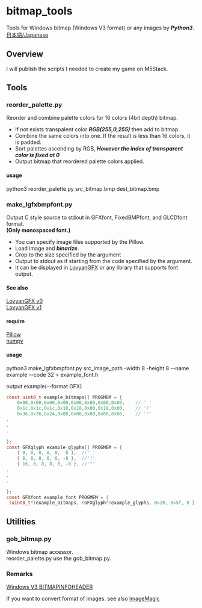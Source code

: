 # bitmap_tools
Tools for Windows bitmap (Windows V3 format) or any images by ***Python3***.  
[日本語/Japanese](README.ja.md)

## Overview
I will publish the scripts I needed to create my game on M5Stack.

## Tools
### reorder\_palette.py
Reorder and combine palette colors for 16 colors (4bit depth) bitmap.  

- If not exists transpalent color ***RGB(255,0,255)*** then add to bitmap.
- Combine the same colors into one. If the result is less than 16 colors, it is padded.
- Sort palettes ascending by RGB, ***However the index of transparent color is fixed at 0***
- Output bitmap that reordered palette colors applied.

#### usage
python3 reorder\_palette.py src\_bitmap.bmp dest\_bitmap.bmp 

### make\_lgfxbmpfont.py
Output C style source to stdout in GFXfont, FixedBMPfont, and GLCDfont format.  
**(Only monospaced font.)**  

- You can specify image files supported by the Pillow.
- Load image and ***binarize***.
- Crop to the size specified by the argument
- Output to stdout as if starting from the code specified by the argument.
- It can be displayed in [LovyanGFX](https://github.com/lovyan03/LovyanGFX) or any library that supports font output.

#### See also
[LovyanGFX v0](https://github.com/lovyan03/LovyanGFX/blob/c8b09ac1cbf2f9183de432172134470dbd29eb71/src/lgfx/v1/lgfx_fonts.hpp)  
[LovyanGFX v1](https://github.com/lovyan03/LovyanGFX/blob/de8dd6352ebd68abc5884cb4a004711229400224/src/lgfx/v0/lgfx_fonts.hpp)

#### require
[Pillow](https://pillow.readthedocs.io/en/stable/)  
[numpy](https://numpy.org/)

#### usage
python3 make\_lgfxbmpfont.py src\_image_path -width 8 -height 8 --name example --code 32 > example\_font.h

output example(--format GFX)  
```c
const uint8_t example_bitmaps[] PROGMEM = {
    0x00,0x00,0x00,0x00,0x00,0x00,0x00,0x00,	// ' '
    0x1c,0x1c,0x1c,0x18,0x18,0x00,0x18,0x00,	// '!'
    0x36,0x36,0x24,0x00,0x00,0x00,0x00,0x00,	// '"'
.
.
.

};
const GFXglyph example_glyphs[] PROGMEM = {
    { 0, 8, 8, 8, 0, -8 },	//' '
    { 8, 8, 8, 8, 0, -8 },	//'!'
    { 16, 8, 8, 8, 0, -8 },	//'"'
.
.
.

};
const GFXfont example_font PROGMEM = {
 (uint8_t*)example_bitmaps, (GFXglyph*)example_glyphs, 0x20, 0x5f, 8 };
```

## Utilities
### gob_bitmap.py
Windows bitmap accessor.  
reorder\_palette.py use the gob_bitmap.py.

### Remarks
[Windows V3 BITMAPINFOHEADER](https://docs.microsoft.com/en-us/windows/win32/api/wingdi/ns-wingdi-bitmapinfoheader)  

If you want to convert format of images. see also 
[ImageMagic](https://github.com/ImageMagick/ImageMagick)


